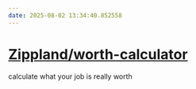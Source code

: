 ```yaml
---
date: 2025-08-02 13:34:40.852558
---
```


# [Zippland/worth-calculator](https://github.com/Zippland/worth-calculator)

calculate what your job is really worth
